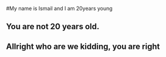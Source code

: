 #My name is Ismail and I am 20years young
 ## You are not 20 years old.
## Allright who are we kidding, you are right

